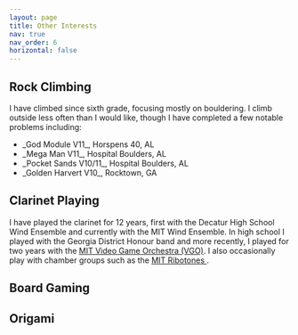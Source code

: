 ```yaml
---
layout: page
title: Other Interests
nav: true
nav_order: 6
horizontal: false
---
```

<!-- _pages/other_interests.md -->

<h2>Rock Climbing</h2>
I have climbed since sixth grade, focusing mostly on bouldering. I climb outside less often than I would like, though I have completed a few notable problems including:
<ul>
  <li>_God Module V11_, Horspens 40, AL</li>
  <li>_Mega Man V11_, Hospital Boulders, AL</li>
  <li>_Pocket Sands V10/11_, Hospital Boulders, AL</li>
  <li>_Golden Harvert V10_, Rocktown, GA</li>
</ul>

<h2>Clarinet Playing</h2>
I have played the clarinet for 12 years, first with the Decatur High School Wind Ensemble and currently with the MIT Wind Ensemble. In high school I played with the Georgia District Honour band and more recently, I played for two years with the <a href="https://www.youtube.com/channel/UCVtU0-ALytaxlR68Tv8xZ2g">MIT Video Game Orchestra (VGO)</a>. I also occasionally play with chamber groups such as the  <a href="https://ribotones.mit.edu/">MIT Ribotones </a>.

<h2>Board Gaming</h2>

<h2>Origami</h2>
